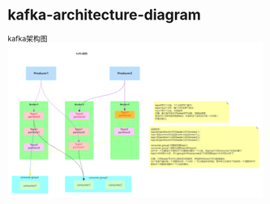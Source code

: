 # kafka-architecture-diagram
kafka架构图
![](https://github.com/Barnone-H/kafka-architecture-diagram/blob/main/kafka%E6%9E%B6%E6%9E%84%E5%9B%BE.jpg)
